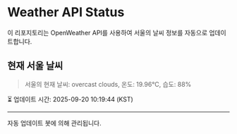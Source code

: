 
# Weather API Status

이 리포지토리는 OpenWeather API를 사용하여 서울의 날씨 정보를 자동으로 업데이트합니다.

## 현재 서울 날씨
> 서울의 현재 날씨: overcast clouds, 온도: 19.96°C, 습도: 88%

⏳ 업데이트 시간: 2025-09-20 10:19:44 (KST)

---
자동 업데이트 봇에 의해 관리됩니다.
